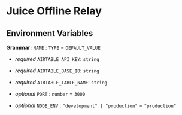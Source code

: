 # Juice Offline Relay

## Environment Variables

**Grammar:** `NAME` : `TYPE` = `DEFAULT_VALUE`

- *required* `AIRTABLE_API_KEY`: `string`
- *required* `AIRTABLE_BASE_ID`: `string`
- *required* `AIRTABLE_TABLE_NAME`: `string`

- *optional* `PORT` : `number` = `3000`
- *optional* `NODE_ENV` : `"development" | "production"` = `"production"`
